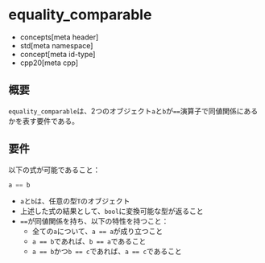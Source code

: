 # equality_comparable
* concepts[meta header]
* std[meta namespace]
* concept[meta id-type]
* cpp20[meta cpp]

## 概要
`equality_comparable`は、2つのオブジェクト`a`と`b`が`==`演算子で同値関係にあるかを表す要件である。


## 要件
以下の式が可能であること：

```cpp
a == b
```

- `a`と`b`は、任意の型`T`のオブジェクト
- 上述した式の結果として、`bool`に変換可能な型が返ること
- `==`が同値関係を持ち、以下の特性を持つこと：
    - 全ての`a`について、`a == a`が成り立つこと
    - `a == b`であれば、`b == a`であること
    - `a == b`かつ`b == c`であれば、`a == c`であること

